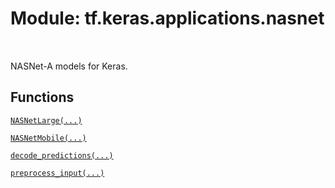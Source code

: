 <div itemscope itemtype="http://developers.google.com/ReferenceObject">
<meta itemprop="name" content="tf.keras.applications.nasnet" />
<meta itemprop="path" content="Stable" />
</div>

# Module: tf.keras.applications.nasnet


<table class="tfo-notebook-buttons tfo-api" align="left">
</table>



NASNet-A models for Keras.



## Functions

[`NASNetLarge(...)`](../../../tf/keras/applications/NASNetLarge.md)

[`NASNetMobile(...)`](../../../tf/keras/applications/NASNetMobile.md)

[`decode_predictions(...)`](../../../tf/keras/applications/nasnet/decode_predictions.md)

[`preprocess_input(...)`](../../../tf/keras/applications/nasnet/preprocess_input.md)

